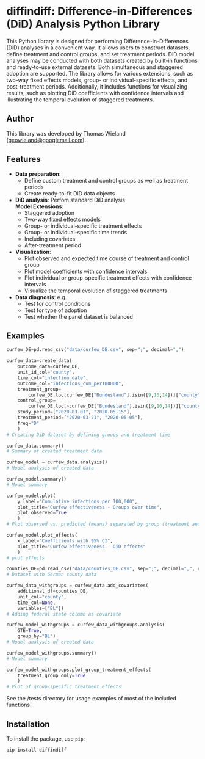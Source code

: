 # diffindiff: Difference-in-Differences (DiD) Analysis Python Library

This Python library is designed for performing Difference-in-Differences (DiD) analyses in a convenient way. It allows users to construct datasets, define treatment and control groups, and set treatment periods. DiD model analyses may be conducted with both datasets created by built-in functions and ready-to-use external datasets. Both simultaneous and staggered adoption are supported. The library allows for various extensions, such as two-way fixed effects models, group- or individual-specific effects, and post-treatment periods. Additionally, it includes functions for visualizing results, such as plotting DiD coefficients with confidence intervals and illustrating the temporal evolution of staggered treatments.

## Author

This library was developed by Thomas Wieland (geowieland@googlemail.com).


## Features

- **Data preparation**: 
  - Define custom treatment and control groups as well as treatment periods
  - Create ready-to-fit DiD data objects
- **DiD analysis**: Perfom standard DiD analysis  
**Model Extensions**:
  - Staggered adoption
  - Two-way fixed effects models
  - Group- or individual-specific treatment effects
  - Group- or individual-specific time trends
  - Including covariates
  - After-treatment period
- **Visualization**:
  - Plot observed and expected time course of treatment and control group 
  - Plot model coefficients with confidence intervals
  - Plot individual or group-specific treatment effects with confidence intervals
  - Visualize the temporal evolution of staggered treatments
- **Data diagnosis**: e.g.
  - Test for control conditions
  - Test for type of adoption
  - Test whether the panel dataset is balanced 

## Examples

```python
curfew_DE=pd.read_csv("data/curfew_DE.csv", sep=";", decimal=",")

curfew_data=create_data(
    outcome_data=curfew_DE,
    unit_id_col="county",
    time_col="infection_date",
    outcome_col="infections_cum_per100000",
    treatment_group= 
        curfew_DE.loc[curfew_DE["Bundesland"].isin([9,10,14])]["county"],
    control_group= 
        curfew_DE.loc[~curfew_DE["Bundesland"].isin([9,10,14])]["county"],
    study_period=["2020-03-01", "2020-05-15"],
    treatment_period=["2020-03-21", "2020-05-05"],
    freq="D"
    )
# Creating DiD dataset by defining groups and treatment time

curfew_data.summary()
# Summary of created treatment data

curfew_model = curfew_data.analysis()
# Model analysis of created data

curfew_model.summary()
# Model summary

curfew_model.plot(
    y_label="Cumulative infections per 100,000",
    plot_title="Curfew effectiveness - Groups over time",
    plot_observed=True
    )
# Plot observed vs. predicted (means) separated by group (treatment and control)

curfew_model.plot_effects(
    x_label="Coefficients with 95% CI",
    plot_title="Curfew effectiveness - DiD effects"
    )
# plot effects

counties_DE=pd.read_csv("data/counties_DE.csv", sep=";", decimal=",", encoding='latin1')
# Dataset with German county data

curfew_data_withgroups = curfew_data.add_covariates(
    additional_df=counties_DE, 
    unit_col="county",
    time_col=None, 
    variables=["BL"])
# Adding federal state column as covariate

curfew_model_withgroups = curfew_data_withgroups.analysis(
    GTE=True,
    group_by="BL")
# Model analysis of created data

curfew_model_withgroups.summary()
# Model summary

curfew_model_withgroups.plot_group_treatment_effects(
    treatment_group_only=True
    )
# Plot of group-specific treatment effects
```

See the /tests directory for usage examples of most of the included functions.


## Installation

To install the package, use `pip`:

```bash
pip install diffindiff
